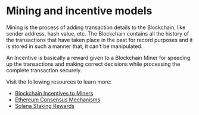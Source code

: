 # Mining and incentive models

Mining is the process of adding transaction details to the Blockchain, like sender address, hash value, etc. The Blockchain contains all the history of the transactions that have taken place in the past for record purposes and it is stored in such a manner that, it can't be manipulated.

An Incentive is basically a reward given to a Blockchain Miner for speeding up the transactions and making correct decisions while processing the complete transaction securely.

Visit the following resources to learn more:

- [Blockchain Incentives to Miners](https://www.geeksforgeeks.org/blockchain-incentives-to-miners/)
- [Ethereum Consensus Mechanisms](https://ethereum.org/en/developers/docs/consensus-mechanisms/)
- [Solana Staking Rewards](https://docs.solana.com/implemented-proposals/staking-rewards)
